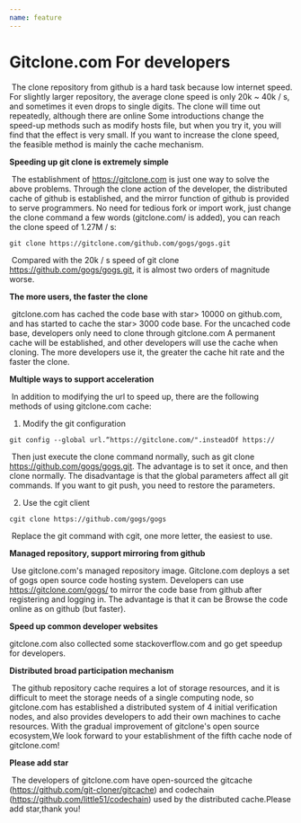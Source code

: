 ```yaml
---
name: feature
---
```


# Gitclone.com For developers

​	The clone repository from github is a hard task because low internet speed. For slightly larger repository, the average clone speed is only 20k ~ 40k / s, and sometimes it even drops to single digits. The clone will time out repeatedly, although there are online Some introductions change the speed-up methods such as modify hosts file, but when you try it, you will find that the effect is very small. If you want to increase the clone speed, the feasible method is mainly the cache mechanism.

**Speeding up git clone is extremely simple**

​	The establishment of https://gitclone.com is just one way to solve the above problems. Through the clone action of the developer, the distributed cache of github is established, and the mirror function of github is provided to serve programmers. No need for tedious fork or import work, just change the clone command a few words (gitclone.com/ is added), you can reach the clone speed of 1.27M / s:

```shell
git clone https://gitclone.com/github.com/gogs/gogs.git
```

​	Compared with the 20k / s speed of git clone https://github.com/gogs/gogs.git, it is almost two orders of magnitude worse.

**The more users, the faster the clone**

​	gitclone.com has cached the code base with star> 10000 on github.com, and has started to cache the star> 3000 code base. For the uncached code base, developers only need to clone through gitclone.com A permanent cache will be established, and other developers will use the cache when cloning. The more developers use it, the greater the cache hit rate and the faster the clone.

**Multiple ways to support acceleration**

​	In addition to modifying the url to speed up, there are the following methods of using gitclone.com cache:

1. Modify the git configuration

```
git config --global url.“https://gitclone.com/".insteadOf https://
```

​	Then just execute the clone command normally, such as git clone https://github.com/gogs/gogs.git. The advantage is to set it once, and then clone normally. The disadvantage is that the global parameters affect all git commands. If you want to git push, you need to restore the parameters.

2. Use the cgit client

```
cgit clone https://github.com/gogs/gogs
```

​	Replace the git command with cgit, one more letter, the easiest to use.

**Managed repository, support mirroring from github**

​	Use gitclone.com's managed repository image. Gitclone.com deploys a set of gogs open source code hosting system. Developers can use https://gitclone.com/gogs/ to mirror the code base from github after registering and logging in. The advantage is that it can be Browse the code online as on github (but faster).

**Speed up common developer websites**

gitclone.com also collected some stackoverflow.com and go get speedup for developers.

**Distributed broad participation mechanism**

​	The github repository cache requires a lot of storage resources, and it is difficult to meet the storage needs of a single computing node, so gitclone.com has established a distributed system of 4 initial verification nodes, and also provides developers to add their own machines to cache resources.  With the gradual improvement of gitclone's open source ecosystem,We look forward to your establishment of the fifth cache node of gitclone.com!

**Please add star**

​	The developers of gitclone.com have open-sourced the gitcache (https://github.com/git-cloner/gitcache) and codechain (https://github.com/little51/codechain) used by the distributed cache.Please add star,thank you!